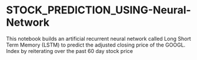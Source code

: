 # STOCK_PREDICTION_USING-Neural-Network
This notebook builds an artificial recurrent neural network called Long Short Term Memory (LSTM) to predict the adjusted closing price of the GOOGL. Index by reiterating over the past 60 day stock price
